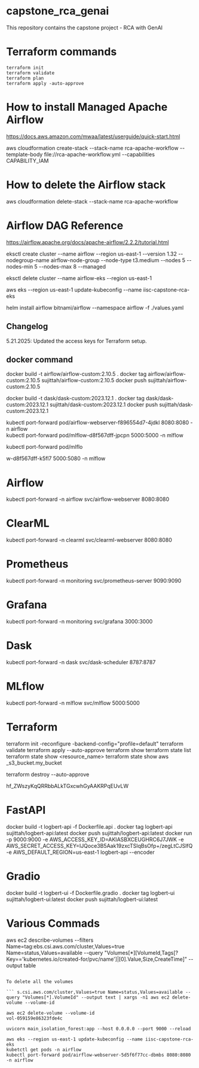 # capstone_rca_genai
This repository contains the capstone project - RCA with GenAI

# Terraform commands
    terraform init
    terraform validate
    terraform plan
    terraform apply -auto-approve

# How to install Managed Apache Airflow
https://docs.aws.amazon.com/mwaa/latest/userguide/quick-start.html

aws cloudformation create-stack --stack-name rca-apache-workflow --template-body file://rca-apache-workflow.yml --capabilities CAPABILITY_IAM

# How to delete the Airflow stack

aws cloudformation delete-stack --stack-name rca-apache-workflow

# Airflow DAG Reference

https://airflow.apache.org/docs/apache-airflow/2.2.2/tutorial.html


eksctl create cluster --name airflow --region us-east-1 --version 1.32   --nodegroup-name airflow-node-group --node-type t3.medium --nodes 5 --nodes-min 5 --nodes-max 8  --managed

eksctl delete cluster --name airflow-eks --region us-east-1

aws eks --region us-east-1 update-kubeconfig --name iisc-capstone-rca-eks

helm install airflow bitnami/airflow --namespace  airflow -f ./values.yaml


## Changelog

5.21.2025: Updated the access keys for Terraform setup.

## docker command

docker build -t airflow/airflow-custom:2.10.5 .
docker tag airflow/airflow-custom:2.10.5 sujittah/airflow-custom:2.10.5
docker push sujittah/airflow-custom:2.10.5


docker build -t dask/dask-custom:2023.12.1 .
docker tag dask/dask-custom:2023.12.1 sujittah/dask-custom:2023.12.1
docker push sujittah/dask-custom:2023.12.1

kubectl port-forward pod/airflow-webserver-f896554d7-4jdkl 8080:8080 -n airflow        
kubectl port-forward pod/mlflow-d8f567dff-jpcpn 5000:5000 -n mlflow        

kubectl port-forward pod/mlflo



w-d8f567dff-k5fl7 5000:5080 -n mlflow        


# Airflow
kubectl port-forward -n airflow svc/airflow-webserver 8080:8080

# ClearML
kubectl port-forward -n clearml svc/clearml-webserver 8080:8080

# Prometheus
kubectl port-forward -n monitoring svc/prometheus-server 9090:9090

# Grafana
kubectl port-forward -n monitoring svc/grafana 3000:3000

# Dask
kubectl port-forward -n dask svc/dask-scheduler 8787:8787

# MLflow
kubectl port-forward -n mlflow svc/mlflow 5000:5000

# Terraform 
terraform init -reconfigure  -backend-config="profile=default"
terraform validate
terraform apply --auto-approve
terraform show
terraform state list
terraform state show <resource_name>
terraform state show aws _s3_bucket.my_bucket

terraform destroy --auto-approve

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


# FastAPI
docker build -t logbert-api -f Dockerfile.api .
docker tag logbert-api sujittah/logbert-api:latest
docker push sujittah/logbert-api:latest
docker run -p 9000:9000 -e AWS_ACCESS_KEY_ID=AKIASBXCEUGHRC6J7JWK -e AWS_SECRET_ACCESS_KEY=IJQoce3B5Aak19zxcTSlqBsOfp+/zegLtCJSlfQ -e AWS_DEFAULT_REGION=us-east-1 logbert-api --encoder

# Gradio
docker build -t logbert-ui -f Dockerfile.gradio .
docker tag logbert-ui sujittah/logbert-ui:latest
docker push sujittah/logbert-ui:latest

# Various Commads
 aws ec2 describe-volumes --filters Name=tag:ebs.csi.aws.com/cluster,Values=true Name=status,Values=available --query "Volumes[*][VolumeId,Tags[?Key=='kubernetes.io/created-for/pvc/name']|[0].Value,Size,CreateTime]" --output table
```

To delete all the volumes 

``` s.csi.aws.com/cluster,Values=true Name=status,Values=available --query "Volumes[*].VolumeId" --output text | xargs -n1 aws ec2 delete-volume --volume-id

aws ec2 delete-volume --volume-id 
vol-059159e86323fde4c                                                                        

uvicorn main_isolation_forest:app --host 0.0.0.0 --port 9000 --reload

aws eks --region us-east-1 update-kubeconfig --name iisc-capstone-rca-eks
kubetctl get pods -n airflow
kubectl port-forward pod/airflow-webserver-5d5f6f77cc-dbmbs 8080:8080 -n airflow        
